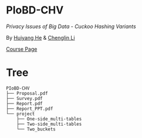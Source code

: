 # PIoBD-CHV
*Privacy Issues of Big Data - Cuckoo Hashing Variants*

By [Huiyang He](https://github.com/keiyou) & [Chenglin Li](https://github.com/yuany3721)



[Course Page](http://home.ustc.edu.cn/~chentang1999/)

# Tree

```
PIoBD-CHV
├── Proposal.pdf
├── Survey.pdf
├── Report.pdf
├── Report_PPT.pdf
└── project
    ├── One-side_multi-tables
    ├── Two-side_multi-tables
    └── Two_buckets
```

